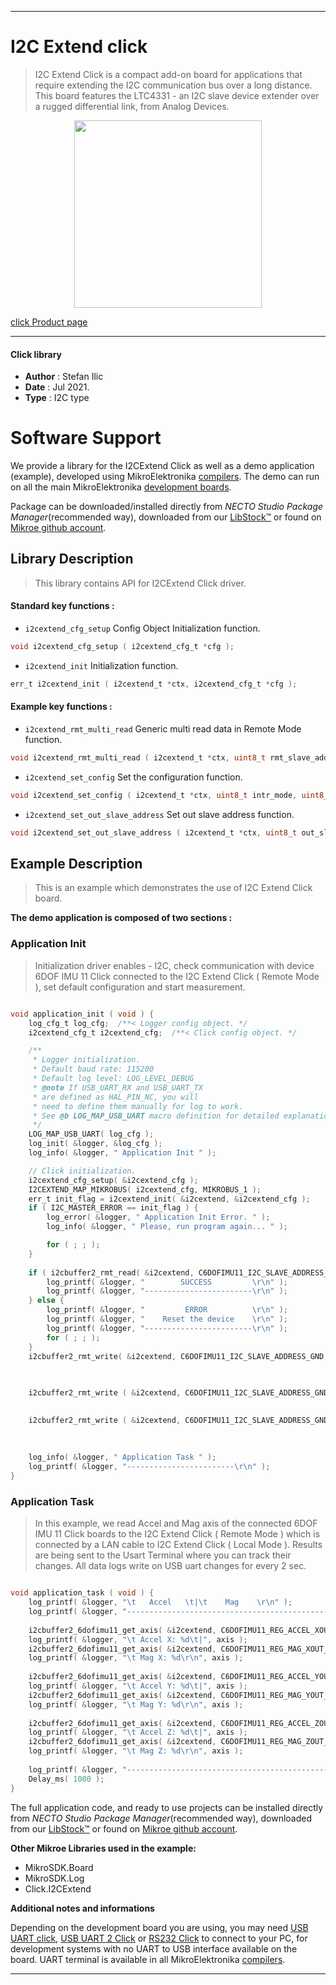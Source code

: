 
---
# I2C Extend click

> I2C Extend Click is a compact add-on board for applications that require extending the I2C communication bus over a long distance. This board features the LTC4331 - an I2C slave device extender over a rugged differential link, from Analog Devices.

<p align="center">
  <img src="https://download.mikroe.com/images/click_for_ide/i2cextend_click.png" height=300px>
</p>

[click Product page](https://www.mikroe.com/i2c-extend-click)

---


#### Click library

- **Author**        : Stefan Ilic
- **Date**          : Jul 2021.
- **Type**          : I2C type


# Software Support

We provide a library for the I2CExtend Click
as well as a demo application (example), developed using MikroElektronika
[compilers](https://www.mikroe.com/necto-studio).
The demo can run on all the main MikroElektronika [development boards](https://www.mikroe.com/development-boards).

Package can be downloaded/installed directly from *NECTO Studio Package Manager*(recommended way), downloaded from our [LibStock&trade;](https://libstock.mikroe.com) or found on [Mikroe github account](https://github.com/MikroElektronika/mikrosdk_click_v2/tree/master/clicks).

## Library Description

> This library contains API for I2CExtend Click driver.

#### Standard key functions :

- `i2cextend_cfg_setup` Config Object Initialization function.
```c
void i2cextend_cfg_setup ( i2cextend_cfg_t *cfg );
```

- `i2cextend_init` Initialization function.
```c
err_t i2cextend_init ( i2cextend_t *ctx, i2cextend_cfg_t *cfg );
```

#### Example key functions :

- `i2cextend_rmt_multi_read` Generic multi read data in Remote Mode function.
```c
void i2cextend_rmt_multi_read ( i2cextend_t *ctx, uint8_t rmt_slave_addr, uint8_t reg, uint8_t *p_rx_data, uint8_t n_bytes );
```

- `i2cextend_set_config` Set the configuration function.
```c
void i2cextend_set_config ( i2cextend_t *ctx, uint8_t intr_mode, uint8_t ctrl_sel );
```

- `i2cextend_set_out_slave_address` Set out slave address function.
```c
void i2cextend_set_out_slave_address ( i2cextend_t *ctx, uint8_t out_slave_address );
```

## Example Description

> This is an example which demonstrates the use of I2C Extend Click board.

**The demo application is composed of two sections :**

### Application Init

> Initialization driver enables - I2C,  check communication with device 6DOF IMU 11 Click  connected to the I2C Extend Click ( Remote Mode ), set default configuration and start measurement.

```c

void application_init ( void ) {
    log_cfg_t log_cfg;  /**< Logger config object. */
    i2cextend_cfg_t i2cextend_cfg;  /**< Click config object. */

    /** 
     * Logger initialization.
     * Default baud rate: 115200
     * Default log level: LOG_LEVEL_DEBUG
     * @note If USB_UART_RX and USB_UART_TX 
     * are defined as HAL_PIN_NC, you will 
     * need to define them manually for log to work. 
     * See @b LOG_MAP_USB_UART macro definition for detailed explanation.
     */
    LOG_MAP_USB_UART( log_cfg );
    log_init( &logger, &log_cfg );
    log_info( &logger, " Application Init " );

    // Click initialization.
    i2cextend_cfg_setup( &i2cextend_cfg );
    I2CEXTEND_MAP_MIKROBUS( i2cextend_cfg, MIKROBUS_1 );
    err_t init_flag = i2cextend_init( &i2cextend, &i2cextend_cfg );
    if ( I2C_MASTER_ERROR == init_flag ) {
        log_error( &logger, " Application Init Error. " );
        log_info( &logger, " Please, run program again... " );

        for ( ; ; );
    }
    
    if ( i2cbuffer2_rmt_read( &i2cextend, C6DOFIMU11_I2C_SLAVE_ADDRESS_GND, C6DOFIMU11_REG_WHO_AM_I ) == C6DOFIMU11_WHO_AM_I_WIA_ID ) {
        log_printf( &logger, "        SUCCESS         \r\n" );
        log_printf( &logger, "------------------------\r\n" );
    } else {
        log_printf( &logger, "         ERROR          \r\n" );
        log_printf( &logger, "    Reset the device    \r\n" );
        log_printf( &logger, "------------------------\r\n" );
        for ( ; ; );
    }
    i2cbuffer2_rmt_write( &i2cextend, C6DOFIMU11_I2C_SLAVE_ADDRESS_GND, C6DOFIMU11_REG_CNTL2, C6DOFIMU11_CNTL2_TEMP_EN_STANDBY_MODE |
                                                                                  C6DOFIMU11_CNTL2_MAG_EN_STANDBY_MODE |
                                                                                  C6DOFIMU11_CNTL2_ACCEL_EN_STANDBY_MODE );

    i2cbuffer2_rmt_write ( &i2cextend, C6DOFIMU11_I2C_SLAVE_ADDRESS_GND, C6DOFIMU11_REG_INC3, C6DOFIMU11_INC3_IEL2_FIFO_TRIG | 
                                                                                  C6DOFIMU11_INC3_IEL1_FIFO_TRIG );

    i2cbuffer2_rmt_write ( &i2cextend, C6DOFIMU11_I2C_SLAVE_ADDRESS_GND, C6DOFIMU11_REG_CNTL2, C6DOFIMU11_CNTL2_GSEL_8G | 
                                                                                   C6DOFIMU11_CNTL2_RES_MAX2 | 
                                                                                   C6DOFIMU11_CNTL2_MAG_EN_OPERATING_MODE | 
                                                                                   C6DOFIMU11_CNTL2_ACCEL_EN_OPERATING_MODE );
    log_info( &logger, " Application Task " );
    log_printf( &logger, "------------------------\r\n" );
}

```

### Application Task

> In this example, we read Accel and Mag axis of the connected  6DOF IMU 11 Click boards to the I2C Extend Click ( Remote Mode ) which is connected by a LAN cable to I2C Extend Click ( Local Mode ). Results are being sent to the Usart Terminal where you can track their changes. All data logs write on USB uart changes for every 2 sec.

```c

void application_task ( void ) {
    log_printf( &logger, "\t   Accel   \t|\t    Mag    \r\n" );
    log_printf( &logger, "------------------------------------------------\r\n" );
    
    i2cbuffer2_6dofimu11_get_axis( &i2cextend, C6DOFIMU11_REG_ACCEL_XOUT_L );
    log_printf( &logger, "\t Accel X: %d\t|", axis );
    i2cbuffer2_6dofimu11_get_axis( &i2cextend, C6DOFIMU11_REG_MAG_XOUT_L );
    log_printf( &logger, "\t Mag X: %d\r\n", axis );
    
    i2cbuffer2_6dofimu11_get_axis( &i2cextend, C6DOFIMU11_REG_ACCEL_YOUT_L );
    log_printf( &logger, "\t Accel Y: %d\t|", axis );
    i2cbuffer2_6dofimu11_get_axis( &i2cextend, C6DOFIMU11_REG_MAG_YOUT_L );
    log_printf( &logger, "\t Mag Y: %d\r\n", axis );
    
    i2cbuffer2_6dofimu11_get_axis( &i2cextend, C6DOFIMU11_REG_ACCEL_ZOUT_L );
    log_printf( &logger, "\t Accel Z: %d\t|", axis );
    i2cbuffer2_6dofimu11_get_axis( &i2cextend, C6DOFIMU11_REG_MAG_ZOUT_L );
    log_printf( &logger, "\t Mag Z: %d\r\n", axis );
    
    log_printf( &logger, "------------------------------------------------\r\n" );
    Delay_ms( 1000 );
}

```


The full application code, and ready to use projects can be installed directly from *NECTO Studio Package Manager*(recommended way), downloaded from our [LibStock&trade;](https://libstock.mikroe.com) or found on [Mikroe github account](https://github.com/MikroElektronika/mikrosdk_click_v2/tree/master/clicks).

**Other Mikroe Libraries used in the example:**

- MikroSDK.Board
- MikroSDK.Log
- Click.I2CExtend

**Additional notes and informations**

Depending on the development board you are using, you may need
[USB UART click](https://www.mikroe.com/usb-uart-click),
[USB UART 2 Click](https://www.mikroe.com/usb-uart-2-click) or
[RS232 Click](https://www.mikroe.com/rs232-click) to connect to your PC, for
development systems with no UART to USB interface available on the board. UART
terminal is available in all MikroElektronika
[compilers](https://shop.mikroe.com/compilers).

---
